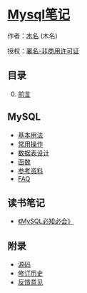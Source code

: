 # [Mysql笔记]()

作者：[木名](https://github.com/mumingv) (木名)

授权：<a rel="license" href="http://creativecommons.org/licenses/by-nc/4.0/">署名-非商用许可证</a>

## 目录
0. [前言](#README)

## MySQL
- [基本用法](#docs/mysql_basic_usage)
- [常用操作](#docs/mysql_common_op)
- [数据表设计](#docs/mysql_table_design)
- [函数](#docs/mysql_function)
- [参考资料](#docs/mysql_reference)
- [FAQ](#docs/mysql_faq)

## 读书笔记
- [《MySQL必知必会》](#docs/book/mysql_crash_course)

## 附录 
- [源码](https://github.com/mumingv/gitreposity)
- [修订历史](https://github.com/mumingv/gitreposity/commits/master)
- [反馈意见](https://github.com/mumingv/gitreposity/issues)

